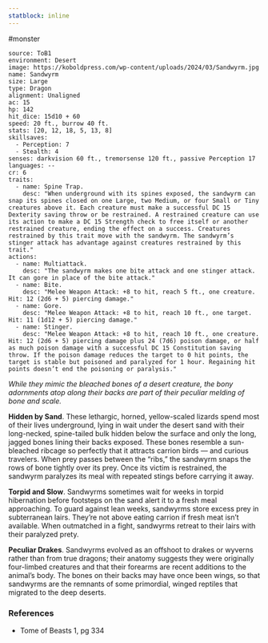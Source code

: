 ```yaml
---
statblock: inline
---
```

 #monster 

```statblock
source: ToB1
environment: Desert
image: https://koboldpress.com/wp-content/uploads/2024/03/Sandwyrm.jpg
name: Sandwyrm
size: Large
type: Dragon
alignment: Unaligned
ac: 15
hp: 142
hit_dice: 15d10 + 60
speed: 20 ft., burrow 40 ft.
stats: [20, 12, 18, 5, 13, 8]
skillsaves:
  - Perception: 7
  - Stealth: 4
senses: darkvision 60 ft., tremorsense 120 ft., passive Perception 17
languages: --
cr: 6
traits:
  - name: Spine Trap.
    desc: "When underground with its spines exposed, the sandwyrm can snap its spines closed on one Large, two Medium, or four Small or Tiny creatures above it. Each creature must make a successful DC 15 Dexterity saving throw or be restrained. A restrained creature can use its action to make a DC 15 Strength check to free itself or another restrained creature, ending the effect on a success. Creatures restrained by this trait move with the sandwyrm. The sandwyrm’s stinger attack has advantage against creatures restrained by this trait."
actions:
  - name: Multiattack.
    desc: "The sandwyrm makes one bite attack and one stinger attack. It can gore in place of the bite attack."
  - name: Bite.
    desc: "Melee Weapon Attack: +8 to hit, reach 5 ft., one creature. Hit: 12 (2d6 + 5) piercing damage."
  - name: Gore.
    desc: "Melee Weapon Attack: +8 to hit, reach 10 ft., one target. Hit: 11 (1d12 + 5) piercing damage."
  - name: Stinger.
    desc: "Melee Weapon Attack: +8 to hit, reach 10 ft., one creature. Hit: 12 (2d6 + 5) piercing damage plus 24 (7d6) poison damage, or half as much poison damage with a successful DC 15 Constitution saving throw. If the poison damage reduces the target to 0 hit points, the target is stable but poisoned and paralyzed for 1 hour. Regaining hit points doesn’t end the poisoning or paralysis."
```

_While they mimic the bleached bones of a desert creature, the bony adornments atop along their backs are part of their peculiar melding of bone and scale._

**Hidden by Sand**. These lethargic, horned, yellow-scaled lizards spend most of their lives underground, lying in wait under the desert sand with their long-necked, spine-tailed bulk hidden below the surface and only the long, jagged bones lining their backs exposed. These bones resemble a sun-bleached ribcage so perfectly that it attracts carrion birds — and curious travelers. When prey passes between the “ribs,” the sandwyrm snaps the rows of bone tightly over its prey. Once its victim is restrained, the sandwyrm paralyzes its meal with repeated stings before carrying it away.

**Torpid and Slow**. Sandwyrms sometimes wait for weeks in torpid hibernation before footsteps on the sand alert it to a fresh meal approaching. To guard against lean weeks, sandwyrms store excess prey in subterranean lairs. They’re not above eating carrion if fresh meat isn’t available. When outmatched in a fight, sandwyrms retreat to their lairs with their paralyzed prety.

**Peculiar Drakes**. Sandwyrms evolved as an offshoot to drakes or wyverns rather than from true dragons; their anatomy suggests they were originally four-limbed creatures and that their forearms are recent additions to the animal’s body. The bones on their backs may have once been wings, so that sandwyrms are the remnants of some primordial, winged reptiles that migrated to the deep deserts.

### References

* Tome of Beasts 1, pg 334
